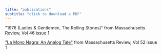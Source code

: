 ```yaml
---
title: "publications"
subtitle: "click to download a PDF"
---
```

"1978 (Ladies & Gentlemen, The Rolling Stones)" from Massachusetts Review, Vol 46 issue 1

["La Mono Nagra: An Analog Tale"](pdf/LaMonoNagra.pdf) from Massachusetts Review, Vol 52 issue 1
